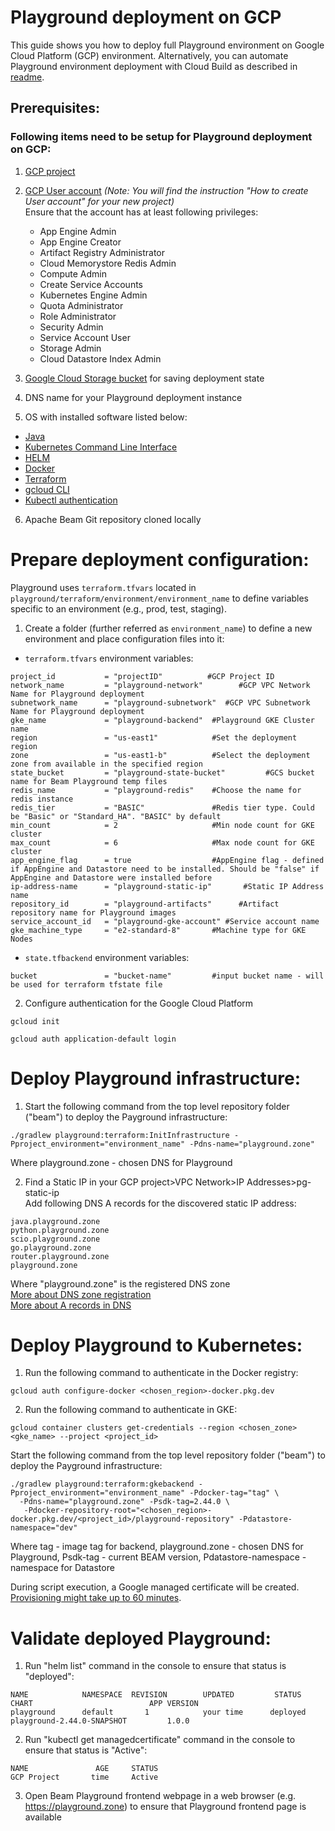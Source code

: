 <!--
    Licensed to the Apache Software Foundation (ASF) under one
    or more contributor license agreements.  See the NOTICE file
    distributed with this work for additional information
    regarding copyright ownership.  The ASF licenses this file
    to you under the Apache License, Version 2.0 (the
    "License"); you may not use this file except in compliance
    with the License.  You may obtain a copy of the License at

      http://www.apache.org/licenses/LICENSE-2.0

    Unless required by applicable law or agreed to in writing,
    software distributed under the License is distributed on an
    "AS IS" BASIS, WITHOUT WARRANTIES OR CONDITIONS OF ANY
    KIND, either express or implied.  See the License for the
    specific language governing permissions and limitations
    under the License.
-->
# Playground deployment on GCP
This guide shows you how to deploy full Playground environment on Google Cloud Platform (GCP) environment.
Alternatively, you can automate Playground environment deployment with Cloud Build as described in [readme](infrastructure/cloudbuild-manual-setup/README.md).

## Prerequisites:

### Following items need to be setup for Playground deployment on GCP:
1. [GCP project](https://cloud.google.com/resource-manager/docs/creating-managing-projects)

2. [GCP User account](https://cloud.google.com/appengine/docs/standard/access-control?tab=python) _(Note: You will find the instruction "How to create User account" for your new project)_<br>
Ensure that the account has at least following privileges:
   - App Engine Admin
   - App Engine Creator
   - Artifact Registry Administrator
   - Cloud Memorystore Redis Admin
   - Compute Admin
   - Create Service Accounts
   - Kubernetes Engine Admin
   - Quota Administrator
   - Role Administrator
   - Security Admin
   - Service Account User
   - Storage Admin
   - Cloud Datastore Index Admin

3. [Google Cloud Storage bucket](https://cloud.google.com/storage/docs/creating-buckets) for saving deployment state

4. DNS name for your Playground deployment instance

5. OS with installed software listed below:

* [Java](https://adoptopenjdk.net/)
* [Kubernetes Command Line Interface](https://kubernetes.io/docs/tasks/tools/install-kubectl-linux/)
* [HELM](https://helm.sh/docs/intro/install/)
* [Docker](https://docs.docker.com/engine/install/)
* [Terraform](https://www.terraform.io/downloads)
* [gcloud CLI](https://cloud.google.com/sdk/docs/install-sdk)
* [Kubectl authentication](https://cloud.google.com/blog/products/containers-kubernetes/kubectl-auth-changes-in-gke)

6. Apache Beam Git repository cloned locally

# Prepare deployment configuration:
Playground uses `terraform.tfvars` located in `playground/terraform/environment/environment_name` to define variables specific to an environment (e.g., prod, test, staging).<br>
1. Create a folder (further referred as `environment_name`) to define a new environment and place configuration files into it:

* `terraform.tfvars` environment variables:
```
project_id           = "projectID"          #GCP Project ID
network_name         = "playground-network"        #GCP VPC Network Name for Playground deployment
subnetwork_name      = "playground-subnetwork"  #GCP VPC Subnetwork Name for Playground deployment
gke_name             = "playground-backend"  #Playground GKE Cluster name
region               = "us-east1"            #Set the deployment region
zone                 = "us-east1-b"          #Select the deployment zone from available in the specified region
state_bucket         = "playground-state-bucket"         #GCS bucket name for Beam Playground temp files
redis_name           = "playground-redis"    #Choose the name for redis instance
redis_tier           = "BASIC"               #Redis tier type. Could be "Basic" or "Standard_HA". "BASIC" by default
min_count            = 2                     #Min node count for GKE cluster
max_count            = 6                     #Max node count for GKE cluster
app_engine_flag      = true                  #AppEngine flag - defined if AppEngine and Datastore need to be installed. Should be "false" if AppEngine and Datastore were installed before
ip-address-name      = "playground-static-ip"       #Static IP Address name
repository_id        = "playground-artifacts"      #Artifact repository name for Playground images
service_account_id   = "playground-gke-account" #Service account name
gke_machine_type     = "e2-standard-8"       #Machine type for GKE Nodes

```
* `state.tfbackend` environment variables:
```
bucket               = "bucket-name"         #input bucket name - will be used for terraform tfstate file
```
2. Configure authentication for the Google Cloud Platform
```
gcloud init
```
```
gcloud auth application-default login
```
# Deploy Playground infrastructure:
1. Start the following command from the top level repository folder ("beam") to deploy the Payground infrastructure:
```
./gradlew playground:terraform:InitInfrastructure -Pproject_environment="environment_name" -Pdns-name="playground.zone"
```
Where playground.zone - chosen DNS for Playground

2. Find a Static IP in your GCP project>VPC Network>IP Addresses>pg-static-ip
<br>Add following DNS A records for the discovered static IP address:
```
java.playground.zone
python.playground.zone
scio.playground.zone
go.playground.zone
router.playground.zone
playground.zone
```
Where "playground.zone" is the registered DNS zone<br>
[More about DNS zone registration](https://domains.google/get-started/domain-search/)<br>
[More about A records in DNS](https://support.google.com/a/answer/2579934?hl=en)

# Deploy Playground to Kubernetes:

1. Run the following command to authenticate in the Docker registry:
```
gcloud auth configure-docker <chosen_region>-docker.pkg.dev
```
2. Run the following command to authenticate in GKE:
```
gcloud container clusters get-credentials --region <chosen_zone> <gke_name> --project <project_id>
```
Start the following command from the top level repository folder ("beam") to deploy the Payground infrastructure:
```
./gradlew playground:terraform:gkebackend -Pproject_environment="environment_name" -Pdocker-tag="tag" \
  -Pdns-name="playground.zone" -Psdk-tag=2.44.0 \
   -Pdocker-repository-root="<chosen_region>-docker.pkg.dev/<project_id>/playground-repository" -Pdatastore-namespace="dev"
```
Where tag - image tag for backend, playground.zone - chosen DNS for Playground, Psdk-tag - current BEAM version, Pdatastore-namespace - namespace for Datastore

During script execution, a Google managed certificate will be created. [Provisioning might take up to 60 minutes](https://cloud.google.com/load-balancing/docs/ssl-certificates/google-managed-certs).

# Validate deployed Playground:
1. Run "helm list" command in the console to ensure that status is "deployed":
```
NAME            NAMESPACE  REVISION        UPDATED         STATUS          CHART                          APP VERSION
playground      default       1            your time      deployed        playground-2.44.0-SNAPSHOT         1.0.0
```
2. Run "kubectl get managedcertificate" command in the console to ensure that status is "Active":
```
NAME               AGE     STATUS
GCP Project       time     Active
```
3. Open Beam Playground frontend webpage in a web browser (e.g. https://playground.zone) to ensure that Playground frontend page is available
